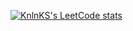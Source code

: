 [![KnlnKS's LeetCode stats](https://leetcode-stats-six.vercel.app/?username=Recruit_069&theme=dark)](https://github.com/KnlnKS/leetcode-stats)
